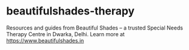 # beautifulshades-therapy
Resources and guides from Beautiful Shades – a trusted Special Needs Therapy Centre in Dwarka, Delhi. Learn more at https://www.beautifulshades.in
